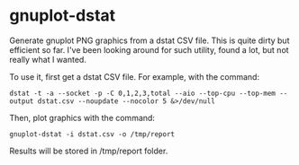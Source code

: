 # gnuplot-dstat

Generate gnuplot PNG graphics from a dstat CSV file.
This is quite dirty but efficient so far.
I've been looking around for such utility, found a lot, but not really what I wanted.

To use it, first get a dstat CSV file. For example, with the command:
```
dstat -t -a --socket -p -C 0,1,2,3,total --aio --top-cpu --top-mem --output dstat.csv --noupdate --nocolor 5 &>/dev/null
```

Then, plot graphics with the command:
```
gnuplot-dstat -i dstat.csv -o /tmp/report
```

Results will be stored in /tmp/report folder.
